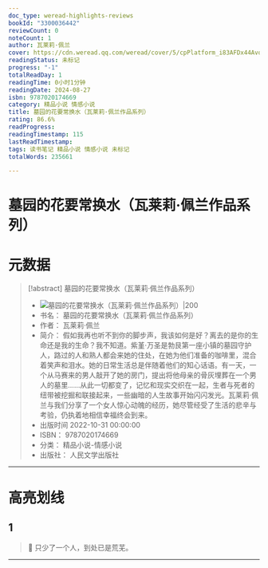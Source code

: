 ```yaml
---
doc_type: weread-highlights-reviews
bookId: "3300036442"
reviewCount: 0
noteCount: 1
author: 瓦莱莉·佩兰
cover: https://cdn.weread.qq.com/weread/cover/5/cpPlatform_i83AFDx44Avq8dn8W5epue/t7_cpPlatform_i83AFDx44Avq8dn8W5epue.jpg
readingStatus: 未标记
progress: "-1"
totalReadDay: 1
readingTime: 0小时1分钟
readingDate: 2024-08-27
isbn: 9787020174669
category: 精品小说 情感小说
title: 墓园的花要常换水（瓦莱莉·佩兰作品系列）
rating: 86.6%
readProgress: 
readingTimestamp: 115
lastReadTimestamp: 
tags: 读书笔记 精品小说 情感小说 未标记
totalWords: 235661

---
```


# 墓园的花要常换水（瓦莱莉·佩兰作品系列）

# 元数据
> [!abstract] 墓园的花要常换水（瓦莱莉·佩兰作品系列）
> - ![ 墓园的花要常换水（瓦莱莉·佩兰作品系列）|200](https://cdn.weread.qq.com/weread/cover/5/cpPlatform_i83AFDx44Avq8dn8W5epue/t7_cpPlatform_i83AFDx44Avq8dn8W5epue.jpg)
> - 书名： 墓园的花要常换水（瓦莱莉·佩兰作品系列）
> - 作者： 瓦莱莉·佩兰
> - 简介： 假如我再也听不到你的脚步声，我该如何是好？离去的是你的生命还是我的生命？我不知道。紫堇·万圣是勃艮第一座小镇的墓园守护人，路过的人和熟人都会来她的住处，在她为他们准备的咖啡里，混合着笑声和泪水。她的日常生活总是伴随着他们的知心话语。有一天，一个从马赛来的男人敲开了她的房门，提出将他母亲的骨灰埋葬在一个男人的墓里……从此一切都变了，记忆和现实交织在一起，生者与死者的纽带被挖掘和联接起来，一些幽暗的人生故事开始闪闪发光。瓦莱莉·佩兰与我们分享了一个女人惊心动魄的经历，她尽管经受了生活的悲辛与考验，仍执着地相信幸福终会到来。
> - 出版时间 2022-10-31 00:00:00
> - ISBN： 9787020174669
> - 分类： 精品小说-情感小说
> - 出版社： 人民文学出版社



---


# 高亮划线


## 1


> 📌 只少了一个人，到处已是荒芜。

---

